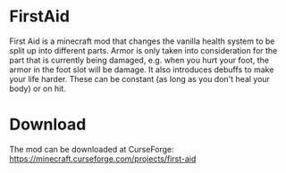 # FirstAid
First Aid is a minecraft mod that changes the vanilla health system to be split up into different parts.
Armor is only taken into consideration for the part that is currently being damaged, e.g. when you hurt your foot,
the armor in the foot slot will be damage.
It also introduces debuffs to make your life harder. These can be constant (as long as you don't heal your body) or on hit.

# Download
The mod can be downloaded at CurseForge:
https://minecraft.curseforge.com/projects/first-aid
